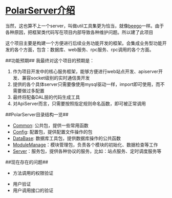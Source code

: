 [PolarServer介绍](https://github.com/polariseye/PolarServer)
==============================

当然，这也算不上一个server，叫做util工具集更为恰当，就像[beego](http://github.com\astaxie\beego)一样。由于各种原因，把框架类代码写在项目内部导致各种维护问题。所以建了此项目

这个项目主要是构建一个方便进行后续业务功能开发的框架。会集成业务型功能开发的各个方面，包含：数据库、web服务、rpc服务、rpc调用的各个方面。

##功能预期##
我最终对这个项目的预期是：

1. 作为项目开发中的核心服务框架，能够方便进行web站点开发、apiserver开发、兼容socket级别的实时通信类开发
2. 提供的各个具体server只需要像使用mysql驱动一样，import即可使用，而不需要做过多配置
3. 最终将配备DAL层的代码生成工具
4. 对ApiServer而言，只需要按照指定规则命名函数，即可被正常调用

##PolarServer目录结构一览##

* [Common](/Common/): 公共包，提供一些常用函数
* [Config](/Config/): 配置包，提供配置文件操作的包
* [DataBase](/DataBase/): 数据库工具包，提供数据库操作的公共函数
* [ModuleManage](/ModuleManage/)：模块管理包，负责各个模块的初始化、数据检查等工作
* [Server](/Server/)：服务包，提供各种协议的服务，比如：站点服务、定时调度服务等

##现在存在的问题##
* 方法调用的权限验证
 +  用户验证
 +  用户调用接口的验证
 